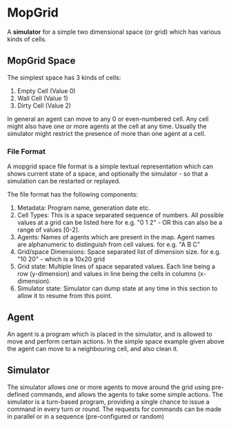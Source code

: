 # MopGrid
A __simulator__ for a simple two dimensional space (or grid) which has various kinds of cells.

## MopGrid Space
The simplest space has 3 kinds of cells:
1. Empty Cell (Value 0)
2. Wall Cell (Value 1)
3. Dirty Cell (Value 2)

In general an agent can move to any 0 or even-numbered cell.
Any cell might also have one or more agents at the cell at any time. Usually the simulator might restrict the presence of more than one agent at a cell.

### File Format
A mopgrid space file format is a simple textual representation which can shows current state of a space, and optionally the simulator - so that a simulation can be restarted or replayed.

The file format has the following components:
1. Metadata: Program name, generation date etc. 
1. Cell Types: This is a space separated sequence of numbers. All possible values at a grid can be listed here for e.g. "0 1 2" - OR this can also be a range of values [0-2].
1. Agents: Names of agents which are present in the map. Agent names are alphanumeric to distinguish from cell values. for e.g. "A B C"
1. Grid/space Dimensions: Space separated list of dimension size. for e.g. "10 20" - which is a 10x20 grid
1. Grid state: Multiple lines of space separated values. Each line being a row (y-dimension) and values in line being the cells in columns (x-dimension).
1. Simulator state: Simulator can dump state at any time in this section to allow it to resume from this point.

## Agent
An agent is a program which is placed in the simulator, and is allowed to move and perform certain actions. In the simple space example given above the agent can move to a neighbouring cell, and also clean it.

## Simulator
The simulator allows one or more agents to move around the grid using pre-defined commands,
and allows the agents to take some simple actions.
The simulator is a turn-based program, providing a single chance to issue a command in every turn or round. The requests for commands can be made in parallel or in a sequence (pre-configured or random)